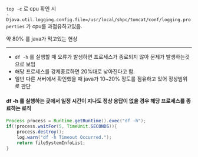 `top -c` 로 cpu 확인 시    
`-Djava.util.logging.config.file=/usr/local/shpc/tomcat/conf/logging.properties` 가 cpu를 과점유하고있음.    

약 80% 를 java가 먹고있는 현상

---------------------------------------------------------------------------------------------------------------------

- `df -h` 를 실행할 때 오류가 발생하면 프로세스가 종료되지 않아 문제가 발생하는것으로 보임
- 해당 프로세스를 강제종료하면 20%대로 낮아진다고 함.
- 일반 다른 서버에서 확인했을 때 java가 10~20% 정도를 점유하고 있어 정상범위로 판단

#### df -h 를 실행하는 곳에서 일정 시간이 지나도 정상 응답이 없을 경우 해당 프로세스를 종료하는 로직
```java
Process process = Runtime.getRuntime().exec("df -h");
if(!process.waitFor(5, TimeUnit.SECONDS)){
    process.destroy();
    log.warn("df -h Timeout Occurred.");
    return fileSystemInfoList;
}
```
